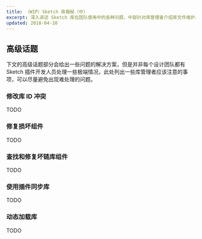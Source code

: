 ```yaml
---
title: （WIP）Sketch 库揭秘（中）
excerpt: 深入讲述 Sketch 库在团队使用中的各种问题，中部针对库管理者介绍库文件维护。
updated: 2018-04-10
---
```


## 高级话题

下文的高级话题部分会给出一些问题的解决方案，但是并非每个设计团队都有 Sketch 插件开发人员处理一些极端情况，此处列出一些库管理者应该注意的事项，可以尽量避免出现难处理的问题。

### 修改库 ID 冲突

TODO

### 修复损坏组件

TODO

### 查找和修复坏链库组件

TODO

### 使用插件同步库

TODO

### 动态加载库

TODO
